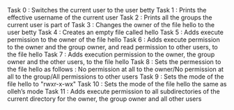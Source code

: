 Task 0 : Switches the current user to the user betty
Task 1 : Prints the effective username of the current user
Task 2 : Prints all the groups the current user is part of
Task 3 : Changes the owner of the file hello to the user betty
Task 4 : Creates an empty file called hello
Task 5 : Adds execute permission to the owner of the file hello
Task 6 : Adds execute permission to the owner and the group owner, and read permission to other users, to the file hello
Task 7 : Adds execution permission to the owner, the group owner and the other users, to the file hello
Task 8 : Sets the permession to the file hello as follows : No permission at all to the owner/No permission at all to the group/All permissions to other users
Task 9 : Sets the mode of the file hello to "rwxr-x-wx"
Task 10 : Sets the mode of the file hello the same as olleh’s mode
Task 11 : Adds execute permission to all subdirectories of the current directory for the owner, the group owner and all other users
